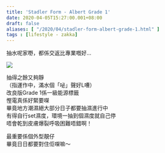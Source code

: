 ```yaml
---
title: 'Stadler Form - Albert Grade 1'
date: 2020-04-05T15:27:00.001+08:00
draft: false
aliases: [ "/2020/04/stadler-form-albert-grade-1.html" ]
tags : [lifestyle - zakka]
---
```


抽水呢家嘢，都係交返比專業嘅好...  

![](/images/albert.jpg)

抽得之餘又夠靜  
（指運作中，滿水個「咇」聲好L嘈）  
改良版Grade 1係一級能源標籤  
慳電真係好緊要㗎  
畢竟地方潮濕絕大部分日子都要抽濕進行中  
有得自行set濕度，環境一抽到個濕度就自己停  
唔會乾到皮膚爆裂呼吸困難唔錯啊！  
  
最重要係個外型靚仔  
畢竟日日都要對住佢㗎嘛～